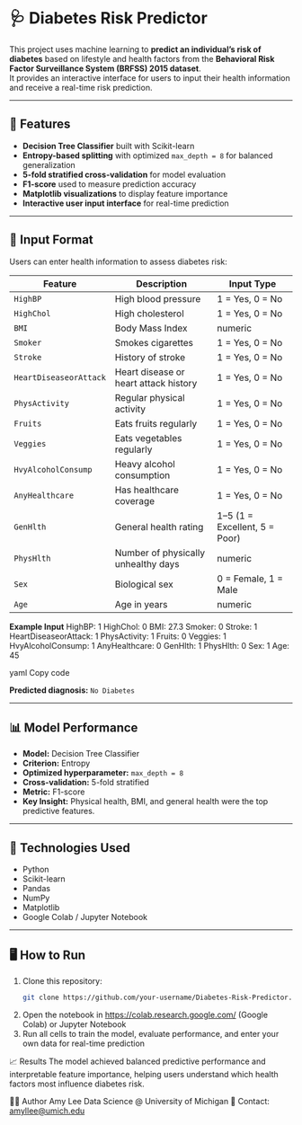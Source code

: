 # 🩺 Diabetes Risk Predictor
This project uses machine learning to **predict an individual’s risk of diabetes** based on lifestyle and health factors from the **Behavioral Risk Factor Surveillance System (BRFSS) 2015 dataset**.  
It provides an interactive interface for users to input their health information and receive a real-time risk prediction.

---

## 🚀 Features
- **Decision Tree Classifier** built with Scikit-learn  
- **Entropy-based splitting** with optimized `max_depth = 8` for balanced generalization  
- **5-fold stratified cross-validation** for model evaluation  
- **F1-score** used to measure prediction accuracy  
- **Matplotlib visualizations** to display feature importance  
- **Interactive user input interface** for real-time prediction

---

## 🧩 Input Format
Users can enter health information to assess diabetes risk:

| Feature | Description | Input Type |
|----------|--------------|------------|
| `HighBP` | High blood pressure | 1 = Yes, 0 = No |
| `HighChol` | High cholesterol | 1 = Yes, 0 = No |
| `BMI` | Body Mass Index | numeric |
| `Smoker` | Smokes cigarettes | 1 = Yes, 0 = No |
| `Stroke` | History of stroke | 1 = Yes, 0 = No |
| `HeartDiseaseorAttack` | Heart disease or heart attack history | 1 = Yes, 0 = No |
| `PhysActivity` | Regular physical activity | 1 = Yes, 0 = No |
| `Fruits` | Eats fruits regularly | 1 = Yes, 0 = No |
| `Veggies` | Eats vegetables regularly | 1 = Yes, 0 = No |
| `HvyAlcoholConsump` | Heavy alcohol consumption | 1 = Yes, 0 = No |
| `AnyHealthcare` | Has healthcare coverage | 1 = Yes, 0 = No |
| `GenHlth` | General health rating | 1–5 (1 = Excellent, 5 = Poor) |
| `PhysHlth` | Number of physically unhealthy days | numeric |
| `Sex` | Biological sex | 0 = Female, 1 = Male |
| `Age` | Age in years | numeric |

**Example Input**
HighBP: 1
HighChol: 0
BMI: 27.3
Smoker: 0
Stroke: 1
HeartDiseaseorAttack: 1
PhysActivity: 1
Fruits: 0
Veggies: 1
HvyAlcoholConsump: 1
AnyHealthcare: 0
GenHlth: 1
PhysHlth: 0
Sex: 1
Age: 45

yaml
Copy code

**Predicted diagnosis:** `No Diabetes`

---

## 📊 Model Performance
- **Model:** Decision Tree Classifier  
- **Criterion:** Entropy  
- **Optimized hyperparameter:** `max_depth = 8`  
- **Cross-validation:** 5-fold stratified  
- **Metric:** F1-score  
- **Key Insight:** Physical health, BMI, and general health were the top predictive features.

---

## 🧰 Technologies Used
- Python  
- Scikit-learn  
- Pandas  
- NumPy  
- Matplotlib  
- Google Colab / Jupyter Notebook  

---

## 🖥️ How to Run
1. Clone this repository:
   ```bash
   git clone https://github.com/your-username/Diabetes-Risk-Predictor.git

2. Open the notebook in https://colab.research.google.com/ (Google Colab) or Jupyter Notebook
3. Run all cells to train the model, evaluate performance, and enter your own data for real-time prediction

📈 Results
The model achieved balanced predictive performance and interpretable feature importance, helping users understand which health factors most influence diabetes risk.

👩‍💻 Author
Amy Lee
Data Science @ University of Michigan
📧 Contact: amyllee@umich.edu